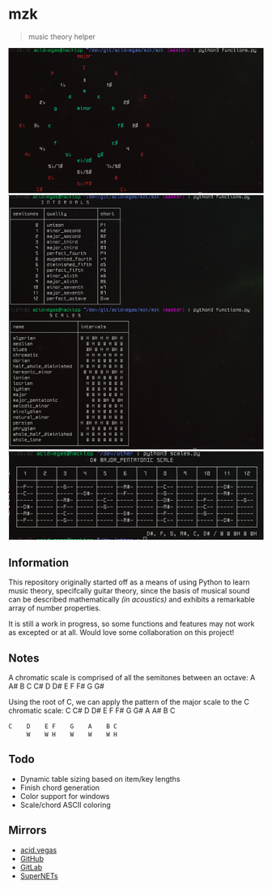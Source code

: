 # mzk
> music theory helper

![](.screens/circle.png)
![](.screens/intervals_scales.png)
![](.screens/scale.png)

## Information
This repository originally started off as a means of using Python to learn music theory, specifcally guitar theory, since the basis of musical sound can be described mathematically *(in acoustics)* and exhibits a remarkable array of number properties.

It is still a work in progress, so some functions and features may not work as excepted or at all. Would love some collaboration on this project!

## Notes
A chromatic scale is comprised of all the semitones between an octave:
	A A# B C C# D D# E F F# G G#

Using the root of C, we can apply the pattern of the major scale to the C chromatic scale:
	C C# D D# E F F# G G# A A# B C

	C    D    E F    G    A    B C
         W    W H    W    W    W H

## Todo
* Dynamic table sizing based on item/key lengths
* Finish chord generation
* Color support for windows
* Scale/chord ASCII coloring

## Mirrors
- [acid.vegas](https://git.acid.vegas/mzk)
- [GitHub](https://github.com/acidvegas/mzk)
- [GitLab](https://gitlab.com/acidvegas/mzk)
- [SuperNETs](https://git.supernets.org/acidvegas/mzk)
